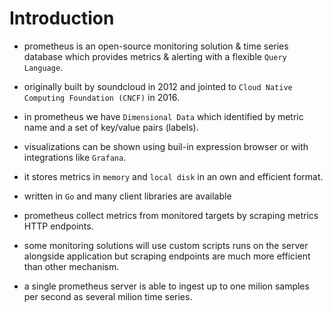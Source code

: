 # Introduction

- prometheus is an open-source monitoring solution & time series database which provides metrics & alerting with a flexible `Query Language`.

- originally built by soundcloud in 2012 and jointed to `Cloud Native Computing Foundation (CNCF)` in 2016.

- in prometheus we have `Dimensional Data` which identified by metric name and a set of key/value pairs (labels).

- visualizations can be shown using buil-in expression browser or with integrations like `Grafana`.

- it stores metrics in `memory` and `local disk` in an own and efficient format.

- written in `Go` and many client libraries are available

- prometheus collect metrics from monitored targets by scraping metrics HTTP endpoints.

- some monitoring solutions will use custom scripts runs on the server alongside application but scraping endpoints are much more efficient than other mechanism.

- a single prometheus server is able to ingest up to one milion samples per second as several milion time series.
